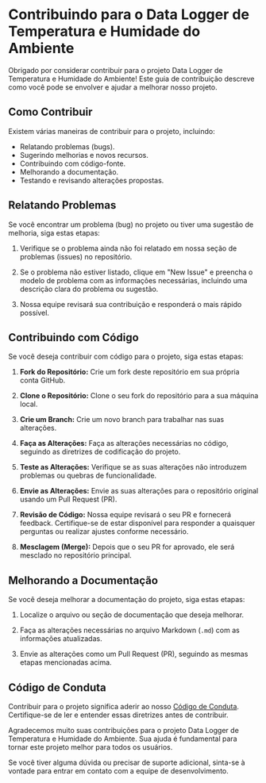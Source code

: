 # Contribuindo para o Data Logger de Temperatura e Humidade do Ambiente

Obrigado por considerar contribuir para o projeto Data Logger de Temperatura e Humidade do Ambiente! Este guia de contribuição descreve como você pode se envolver e ajudar a melhorar nosso projeto.

## Como Contribuir

Existem várias maneiras de contribuir para o projeto, incluindo:

- Relatando problemas (bugs).
- Sugerindo melhorias e novos recursos.
- Contribuindo com código-fonte.
- Melhorando a documentação.
- Testando e revisando alterações propostas.

## Relatando Problemas

Se você encontrar um problema (bug) no projeto ou tiver uma sugestão de melhoria, siga estas etapas:

1. Verifique se o problema ainda não foi relatado em nossa seção de problemas (issues) no repositório.

2. Se o problema não estiver listado, clique em "New Issue" e preencha o modelo de problema com as informações necessárias, incluindo uma descrição clara do problema ou sugestão.

3. Nossa equipe revisará sua contribuição e responderá o mais rápido possível.

## Contribuindo com Código

Se você deseja contribuir com código para o projeto, siga estas etapas:

1. **Fork do Repositório:** Crie um fork deste repositório em sua própria conta GitHub.

2. **Clone o Repositório:** Clone o seu fork do repositório para a sua máquina local.

3. **Crie um Branch:** Crie um novo branch para trabalhar nas suas alterações.

4. **Faça as Alterações:** Faça as alterações necessárias no código, seguindo as diretrizes de codificação do projeto.

5. **Teste as Alterações:** Verifique se as suas alterações não introduzem problemas ou quebras de funcionalidade.

6. **Envie as Alterações:** Envie as suas alterações para o repositório original usando um Pull Request (PR).

7. **Revisão de Código:** Nossa equipe revisará o seu PR e fornecerá feedback. Certifique-se de estar disponível para responder a quaisquer perguntas ou realizar ajustes conforme necessário.

8. **Mesclagem (Merge):** Depois que o seu PR for aprovado, ele será mesclado no repositório principal.

## Melhorando a Documentação

Se você deseja melhorar a documentação do projeto, siga estas etapas:

1. Localize o arquivo ou seção de documentação que deseja melhorar.

2. Faça as alterações necessárias no arquivo Markdown (`.md`) com as informações atualizadas.

3. Envie as alterações como um Pull Request (PR), seguindo as mesmas etapas mencionadas acima.

## Código de Conduta

Contribuir para o projeto significa aderir ao nosso [Código de Conduta](CODE_OF_CONDUCT.md). Certifique-se de ler e entender essas diretrizes antes de contribuir.

Agradecemos muito suas contribuições para o projeto Data Logger de Temperatura e Humidade do Ambiente. Sua ajuda é fundamental para tornar este projeto melhor para todos os usuários.

Se você tiver alguma dúvida ou precisar de suporte adicional, sinta-se à vontade para entrar em contato com a equipe de desenvolvimento.
